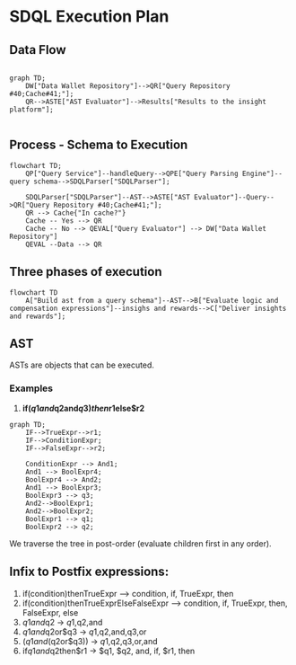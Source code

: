 # SDQL Execution Plan

## Data Flow

```mermaid

graph TD;
    DW["Data Wallet Repository"]-->QR["Query Repository #40;Cache#41;"];
    QR-->ASTE["AST Evaluator"]-->Results["Results to the insight platform"];
    
```

## Process - Schema to Execution

```mermaid
flowchart TD;
    QP["Query Service"]--handleQuery-->QPE["Query Parsing Engine"]--query schema-->SDQLParser["SDQLParser"];
    
    SDQLParser["SDQLParser"]--AST-->ASTE["AST Evaluator"]--Query-->QR["Query Repository #40;Cache#41;"];
    QR --> Cache{"In cache?"}
    Cache -- Yes --> QR
    Cache -- No --> QEVAL["Query Evaluator"] --> DW["Data Wallet Repository"]
    QEVAL --Data --> QR
```

## Three phases of execution
```mermaid
flowchart TD
    A["Build ast from a query schema"]--AST-->B["Evaluate logic and compensation expressions"]--insighs and rewards-->C["Deliver insights and rewards"];
```

## AST
ASTs are objects that can be executed.
### Examples
1. **if($q1and$q2and$q3)then$r1else$r2**

```mermaid
graph TD;
    IF-->TrueExpr-->r1;
    IF-->ConditionExpr;
    IF-->FalseExpr-->r2;

    ConditionExpr --> And1;
    And1 --> BoolExpr4;
    BoolExpr4 --> And2;
    And1 --> BoolExpr3;
    BoolExpr3 --> q3;
    And2-->BoolExpr1;
    And2-->BoolExpr2;
    BoolExpr1 --> q1;
    BoolExpr2 --> q2;

```

We traverse the tree in post-order (evaluate children first in any order).


## Infix to Postfix expressions:

1. if(condition)thenTrueExpr --> condition, if, TrueExpr, then
2. if(condition)thenTrueExprElseFalseExpr --> condition, if, TrueExpr, then, FalseExpr, else
3. $q1and$q2 -> $q1,$q2,and
4. $q1and$q2or$q3 -> $q1,$q2,and,q3,or
5. ($q1and($q2or$q3)) -> $q1,$q2,q3,or,and
6. if$q1and$q2then$r1 -> $q1, $q2, and, if, $r1, then